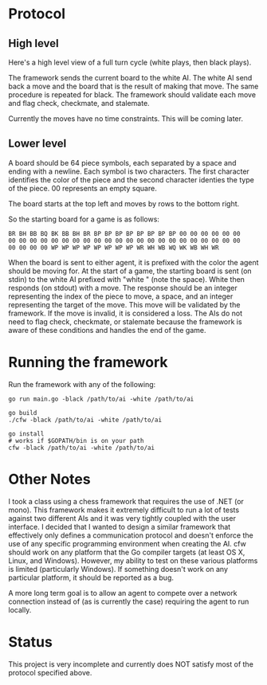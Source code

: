 Protocol
========

High level
----------

Here's a high level view of a full turn cycle (white plays, then black
plays).

The framework sends the current board to the white AI. The white AI
send back a move and the board that is the result of making that
move. The same procedure is repeated for black. The framework should
validate each move and flag check, checkmate, and stalemate.

Currently the moves have no time constraints. This will be coming later.

Lower level
-----------

A board should be 64 piece symbols, each separated by a space and
ending with a newline. Each symbol is two characters. The first
character identifies the color of the piece and the second character
identies the type of the piece. 00 represents an empty square.

The board starts at the top left and moves by rows to the bottom
right.

So the starting board for a game is as follows:

    BR BH BB BQ BK BB BH BR BP BP BP BP BP BP BP BP 00 00 00 00 00 00
    00 00 00 00 00 00 00 00 00 00 00 00 00 00 00 00 00 00 00 00 00 00
    00 00 00 00 WP WP WP WP WP WP WP WP WR WH WB WQ WK WB WH WR

When the board is sent to either agent, it is prefixed with the color
the agent should be moving for. At the start of a game, the starting
board is sent (on stdin) to the white AI prefixed with "white " (note
the space). White then responds (on stdout) with a move. The response
should be an integer representing the index of the piece to move, a
space, and an integer representing the target of the move. This move
will be validated by the framework. If the move is invalid, it is
considered a loss. The AIs do not need to flag check, checkmate, or
stalemate because the framework is aware of these conditions and
handles the end of the game.

Running the framework
=====================

Run the framework with any of the following:

    go run main.go -black /path/to/ai -white /path/to/ai

    go build
    ./cfw -black /path/to/ai -white /path/to/ai

    go install
    # works if $GOPATH/bin is on your path
    cfw -black /path/to/ai -white /path/to/ai 

Other Notes
===========

I took a class using a chess framework that requires the use of .NET
(or mono). This framework makes it extremely difficult to run a lot of
tests against two different AIs and it was very tightly coupled with
the user interface. I decided that I wanted to design a similar
framework that effectively only defines a communication protocol and
doesn't enforce the use of any specific programming environment when
creating the AI. cfw should work on any platform that the Go compiler
targets (at least OS X, Linux, and Windows). However, my ability to
test on these various platforms is limited (particularly Windows). If
something doesn't work on any particular platform, it should be
reported as a bug.

A more long term goal is to allow an agent to compete over a network
connection instead of (as is currently the case) requiring the agent
to run locally.

Status
======

This project is very incomplete and currently does NOT satisfy most of
the protocol specified above.
